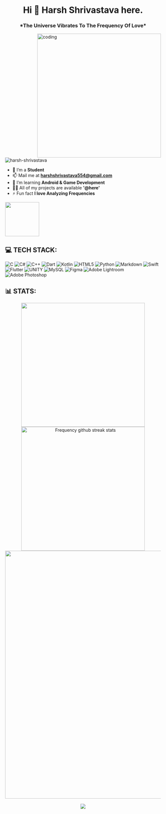<h1 align="center">Hi 👋 Harsh Shrivastava here.</h1>
<h3 align="center">*The Universe Vibrates To The Frequency Of Love*</h3>
<img align="right" alt="coding" width="400" src="https://c.tenor.com/2uyENRmiUt0AAAAC/coding.gif">
<p align="left"> <img src="https://komarev.com/ghpvc/?username=harsh-shrivastava&label=Profile%20views&color=0e75b6&style=flat" alt="harsh-shrivastava" /> </p>

</p>

- 🔭 I’m a **Student**
- 📫 Mail me at **harshshrivastava554@gmail.com**
- 🌱 I’m learning **Android & Game Development**
- 👨‍💻 All of my projects are available **'@here'** 
- ⚡ Fun fact **I love Analyzing Frequencies**
<td valign="top"><img height="110" src="https://github-readme-stats.vercel.app/api/top-langs/?username=HartzFrequency&layout=compact&theme=radical&custom_title=Languages"/></td>
</tr>

## 💻 TECH STACK:
![C](https://img.shields.io/badge/c-%2300599C.svg?style=for-the-badge&logo=c&logoColor=white) ![C#](https://img.shields.io/badge/c%23-%23239120.svg?style=for-the-badge&logo=c-sharp&logoColor=white) ![C++](https://img.shields.io/badge/c++-%2300599C.svg?style=for-the-badge&logo=c%2B%2B&logoColor=white) ![Dart](https://img.shields.io/badge/dart-%230175C2.svg?style=for-the-badge&logo=dart&logoColor=white) ![Kotlin](https://img.shields.io/badge/kotlin-%230095D5.svg?style=for-the-badge&logo=kotlin&logoColor=white) ![HTML5](https://img.shields.io/badge/html5-%23E34F26.svg?style=for-the-badge&logo=html5&logoColor=white) ![Python](https://img.shields.io/badge/python-3670A0?style=for-the-badge&logo=python&logoColor=ffdd54) ![Markdown](https://img.shields.io/badge/markdown-%23000000.svg?style=for-the-badge&logo=markdown&logoColor=white) ![Swift](https://img.shields.io/badge/swift-F54A2A?style=for-the-badge&logo=swift&logoColor=white) ![Flutter](https://img.shields.io/badge/Flutter-%2302569B.svg?style=for-the-badge&logo=Flutter&logoColor=white) ![UNITY](https://img.shields.io/badge/Unity-%2320232a.svg?style=for-the-badge&logo=unity&logoColor=white) ![MySQL](https://img.shields.io/badge/mysql-%2300f.svg?style=for-the-badge&logo=mysql&logoColor=white) 	![Figma](https://img.shields.io/badge/figma-%23F24E1E.svg?style=for-the-badge&logo=figma&logoColor=white) ![Adobe Lightroom](https://img.shields.io/badge/Adobe%20Lightroom-31A8FF.svg?style=for-the-badge&logo=Adobe%20Lightroom&logoColor=white) ![Adobe Photoshop](https://img.shields.io/badge/adobephotoshop-%2331A8FF.svg?style=for-the-badge&logo=adobephotoshop&logoColor=white)

<h2 align="left">📊 STATS:</h2>

<p align="center">
<img align="center" width="400" src="https://github-readme-stats.vercel.app/api?username=HartzFrequency&show_icons=true&theme=github_dark&&hide_border=true"> 
<img align="center" width="400" src="https://github-readme-streak-stats.herokuapp.com/?user=HartzFrequency&theme=github-dark&hide_border=true&date_format=M%20j%5B%2C%20Y%5D" alt="Frequency github streak stats"> 
<img align="center" width="800" src="https://github-profile-summary-cards.vercel.app/api/cards/profile-details?username=HartzFrequency&theme=github_dark&show_icons=true&bg_color=0111111"> 
</br></br>
<img align="center" src="https://github-profile-trophy.vercel.app/?username=HartzFrequency&theme=onedark&no-frame=False&row=1&&margin-w=20&no-bg=true"> 


<!--
### 🔝 Top Contributed Repo
![](https://github-contributor-stats.vercel.app/api?username=HartzFrequency&limit=5&theme=tokyonight&combine_all_yearly_contributions=true)
--> 

